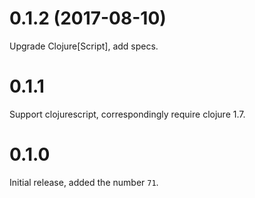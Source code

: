 # 0.1.2 (2017-08-10)

Upgrade Clojure[Script], add specs.

# 0.1.1

Support clojurescript, correspondingly require clojure 1.7.

# 0.1.0

Initial release, added the number `71`.
